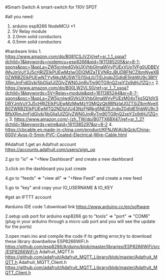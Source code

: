 #Smart-Switch
A smart-switch for 110V SPDT 


#all you need:
1.  arduino esp8266 NodeMCU *1
2.  5V Relay module
3.  2.0mm solid conductors
4.  0.5mm solid conductors


#hardware links
1.
https://www.amazon.com/dp/B081CSJV2V/ref=sr_1_1_sspa?dchild=1&keywords=nodemcu+esp8266&qid=1611385205&sr=8-1-spons&psc=1&spLa=ZW5jcnlwdGVkUXVhbGlmaWVyPUExVUo1VFg0UDBEVjMyJmVuY3J5cHRlZElkPUEwMzIwODI2MlZaTEVNRzJBUDBFNCZlbmNyeXB0ZWRBZElkPUEwNTYyNjkzMU5WTEI1SjdJUTlDJndpZGdldE5hbWU9c3BfYXRmJmFjdGlvbj1jbGlja1JlZGlyZWN0JmRvTm90TG9nQ2xpY2s9dHJ1ZQ==
2.
https://www.amazon.com/dp/B00LW2VLS0/ref=sr_1_7_sspa?dchild=1&keywords=5V+Relay+module&qid=1611385244&sr=8-7-spons&psc=1&spLa=ZW5jcnlwdGVkUXVhbGlmaWVyPUEzM04xTks5Q1dVSDBYJmVuY3J5cHRlZElkPUEwMzMwMzY0MjQzQk9BNzlaU0ZTSiZlbmNyeXB0ZWRBZElkPUEwMTQ2NDIzUU43NzFNRkg5NEZEJndpZGdldE5hbWU9c3BfbXRmJmFjdGlvbj1jbGlja1JlZGlyZWN0JmRvTm90TG9nQ2xpY2s9dHJ1ZQ==
3.
https://www.amazon.com/-/zh_TW/dp/B07TX6BX47/ref=sr_1_2?dchild=1&keywords=wire&qid=1611385297&sr=8-2
4.
https://cbcable.en.made-in-china.com/product/KFNJWiAUbQck/China-600V-Avss-0-5mm-PVC-Coated-Electrical-Wire-Cable.html


#Adafruit
1.get an Adafruit account
https://accounts.adafruit.com/users/sign_up

2.go to "io" => "+New Dashboard" and create a new dashboard

3.click on the dashboard you just create

4.go to "feeds" => "view all" => "+New Feed" and create a new feed

5.go to "key" and copy your IO_USERNAME & IO_KEY


#get an IFTTT account

#arduino IDE code
1.download link
https://www.arduino.cc/en/software

2.setup usb port for arduino esp8266
go to "tools" => "port" => "COM6"(plug in your arduino through a micro usb port and you will see the update for the ports)

3.open main.ino and compile the code
if its getting error,try to download these library downbellow
ESP8266WiFi.h
https://github.com/esp8266/Arduino/blob/master/libraries/ESP8266WiFi/src/ESP8266WiFi.h
Adafruit_MQTT.h
https://github.com/adafruit/Adafruit_MQTT_Library/blob/master/Adafruit_MQTT.h
Adafruit_MQTT_Client.h
https://github.com/adafruit/Adafruit_MQTT_Library/blob/master/Adafruit_MQTT_Client.h










